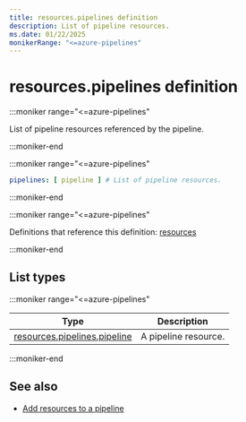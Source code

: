 ```yaml
---
title: resources.pipelines definition
description: List of pipeline resources.
ms.date: 01/22/2025
monikerRange: "<=azure-pipelines"
---
```


# resources.pipelines definition

<!-- :::description::: -->
:::moniker range="<=azure-pipelines"

<!-- :::editable-content name="description"::: -->
List of pipeline resources referenced by the pipeline.
<!-- :::editable-content-end::: -->

:::moniker-end
<!-- :::description-end::: -->

<!-- :::syntax::: -->
:::moniker range="<=azure-pipelines"

```yaml
pipelines: [ pipeline ] # List of pipeline resources.
```

:::moniker-end
<!-- :::syntax-end::: -->

<!-- :::parents::: -->
:::moniker range="<=azure-pipelines"

Definitions that reference this definition: [resources](resources.md)

:::moniker-end
<!-- :::parents-end::: -->

## List types

<!-- :::list-types::: -->
:::moniker range="<=azure-pipelines"

| Type | Description |
|---|---|
| [resources.pipelines.pipeline](resources-pipelines-pipeline.md) | A pipeline resource. |

:::moniker-end
<!-- :::list-types-end::: -->

<!-- :::remarks::: -->
<!-- :::editable-content name="remarks"::: -->
<!-- :::editable-content-end::: -->
<!-- :::remarks-end::: -->

<!-- :::examples::: -->
<!-- :::editable-content name="examples"::: -->
<!-- :::editable-content-end::: -->
<!-- :::examples-end::: -->

<!-- :::see-also::: -->
<!-- :::editable-content name="seeAlso"::: -->
## See also

- [Add resources to a pipeline](/azure/devops/pipelines/process/resources)
<!-- :::editable-content-end::: -->
<!-- :::see-also-end::: -->